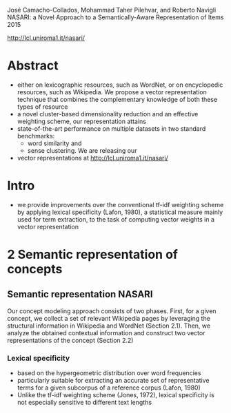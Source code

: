 José Camacho-Collados, Mohammad Taher Pilehvar, and Roberto Navigli
NASARI: a Novel Approach to a Semantically-Aware Representation of Items
2015

http://lcl.uniroma1.it/nasari/

# Abstract

* either on lexicographic resources, such as WordNet, or on encyclopedic
  resources, such as Wikipedia. We propose a vector representation technique
  that combines the complementary knowledge of both these types of resource
* a novel cluster-based dimensionality reduction and an effective weighting
  scheme, our representation attains
* state-of-the-art performance on multiple datasets in two standard benchmarks:
  * word similarity and
  * sense clustering.  We are releasing our
* vector representations at http://lcl.uniroma1.it/nasari/

# Intro

* we provide improvements over the conventional tf-idf weighting scheme by
  applying lexical specificity (Lafon, 1980), a statistical measure mainly used
  for term extraction, to the task of computing vector weights in a vector
  representation

# 2 Semantic representation of concepts

## Semantic representation NASARI

Our concept modeling approach consists of two phases. First, for a given
concept, we collect a set of relevant Wikipedia pages by leveraging the
structural information in Wikipedia and WordNet (Section 2.1). Then, we analyze
the obtained contextual information and construct two vector representations
of the concept (Section 2.2)

### Lexical specificity

* based on the hypergeometric distribution over word frequencies
* particularly suitable for extracting an accurate set of representative terms
  for a given subcorpus of a reference corpus (Lafon, 1980)
* Unlike the tf-idf weighting scheme (Jones, 1972), lexical specificity is not
  especially sensitive to different text lengths
